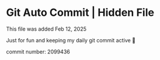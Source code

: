 # Git Auto Commit | Hidden File

This file was added Feb 12, 2025

Just for fun and keeping my daily git commit active 🤪

commit number: 2099436
